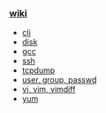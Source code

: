 ### [wiki](https://github.com/alex-aleyan/linux_wiki/wiki)

- [cli](https://github.com/alex-aleyan/linux_wiki/wiki/CLI-(FIXME:-clean-it-up))
- [disk](https://github.com/alex-aleyan/linux_wiki/wiki/disk-partitioning-(pv,-vg,-lv))
- [gcc](https://github.com/alex-aleyan/linux_wiki/wiki/GCC-(FIXME:-clean-it-up))
- [ssh](https://github.com/alex-aleyan/linux_wiki/wiki/ssh-arp-xauth)
- [tcpdump](https://github.com/alex-aleyan/linux_wiki/wiki/tcpdump)
- [user, group, passwd](https://github.com/alex-aleyan/linux_wiki/wiki/user,-group,-passwd)
- [vi, vim, vimdiff](https://github.com/alex-aleyan/linux_wiki/wiki/vi,-vim,-vimdiff)
- [yum](https://github.com/alex-aleyan/linux_wiki/wiki/yum)


